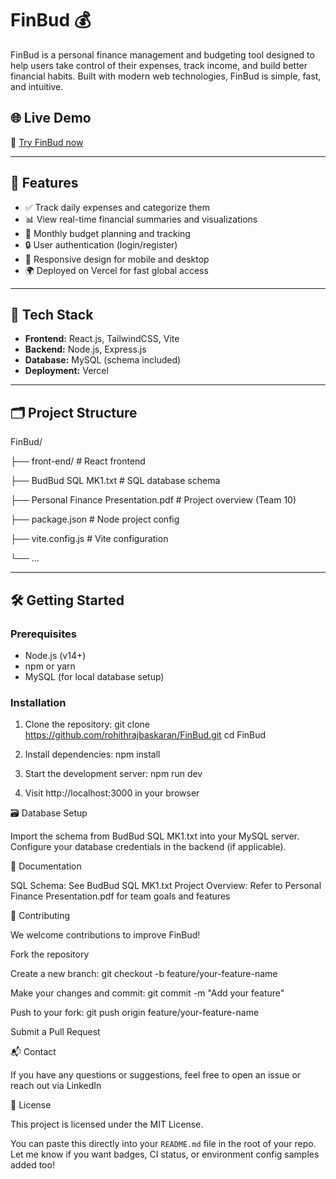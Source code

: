 # FinBud 💰

FinBud is a personal finance management and budgeting tool designed to help users take control of their expenses, track income, and build better financial habits. Built with modern web technologies, FinBud is simple, fast, and intuitive.

## 🌐 Live Demo

🔗 [Try FinBud now](https://fin-bud-eight.vercel.app/signin)

---

## 🚀 Features

- ✅ Track daily expenses and categorize them
- 📊 View real-time financial summaries and visualizations
- 📅 Monthly budget planning and tracking
- 🔒 User authentication (login/register)
- 🌈 Responsive design for mobile and desktop
- 🌍 Deployed on Vercel for fast global access

---

## 🧱 Tech Stack

- **Frontend:** React.js, TailwindCSS, Vite
- **Backend:** Node.js, Express.js
- **Database:** MySQL (schema included)
- **Deployment:** Vercel

---

## 🗂️ Project Structure

FinBud/

├── front-end/ # React frontend

├── BudBud SQL MK1.txt # SQL database schema

├── Personal Finance Presentation.pdf # Project overview (Team 10)

├── package.json # Node project config

├── vite.config.js # Vite configuration

└── ...


---

## 🛠️ Getting Started

### Prerequisites

- Node.js (v14+)
- npm or yarn
- MySQL (for local database setup)

### Installation

1. Clone the repository:
git clone https://github.com/rohithrajbaskaran/FinBud.git
cd FinBud

2. Install dependencies:
npm install

3. Start the development server:
npm run dev

4. Visit http://localhost:3000 in your browser

🗃️ Database Setup

Import the schema from BudBud SQL MK1.txt into your MySQL server.
Configure your database credentials in the backend (if applicable).

📄 Documentation

SQL Schema: See BudBud SQL MK1.txt
Project Overview: Refer to Personal Finance Presentation.pdf for team goals and features

🤝 Contributing

We welcome contributions to improve FinBud!

Fork the repository

Create a new branch:
git checkout -b feature/your-feature-name

Make your changes and commit:
git commit -m "Add your feature"

Push to your fork:
git push origin feature/your-feature-name

Submit a Pull Request

📬 Contact

If you have any questions or suggestions, feel free to open an issue or reach out via LinkedIn

📘 License

This project is licensed under the MIT License.


You can paste this directly into your `README.md` file in the root of your repo. Let me know if you want badges, CI status, or environment config samples added too!

